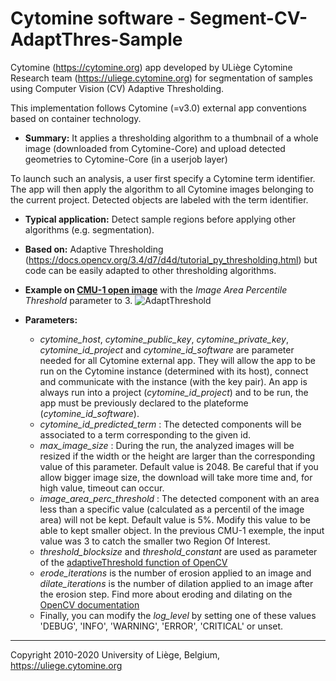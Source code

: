 # Cytomine software - Segment-CV-AdaptThres-Sample
Cytomine (https://cytomine.org) app developed by ULiège Cytomine Research team (https://uliege.cytomine.org) for segmentation of samples using Computer Vision (CV) Adaptive Thresholding.

This implementation follows Cytomine (=v3.0) external app conventions based on container technology.

* **Summary:** It applies a thresholding algorithm to a thumbnail of a whole image (downloaded from Cytomine-Core) and upload detected geometries to Cytomine-Core (in a userjob layer)

To launch such an analysis, a user first specify a Cytomine term identifier. The app will then apply the algorithm to all Cytomine images belonging to the current project. Detected objects are labeled with the term identifier.

* **Typical application:** Detect sample regions before applying other algorithms (e.g. segmentation).

* **Based on:** Adaptive Thresholding (https://docs.opencv.org/3.4/d7/d4d/tutorial_py_thresholding.html) but code can be easily adapted to other thresholding algorithms.

* **Example on [CMU-1 open image](https://cytomine.coop/collection/cmu-1/cmu-1-ndpi)**  with the *Image Area Percentile Threshold* parameter to 3.
![AdaptThreshold](https://user-images.githubusercontent.com/8018298/82058049-8063c500-96c4-11ea-966e-52d8669a2898.png)

* **Parameters:** 
  * *cytomine_host*, *cytomine_public_key*, *cytomine_private_key*, *cytomine_id_project* and *cytomine_id_software* are parameter needed for all Cytomine external app. They will allow the app to be run on the Cytomine instance (determined with its host), connect and communicate with the instance (with the key pair). An app is always run into a project (*cytomine_id_project*) and to be run, the app must be previously declared to the plateforme (*cytomine_id_software*).
  * *cytomine_id_predicted_term* : The detected components will be associated to a term corresponding to the given id.
  * *max_image_size* : During the run, the analyzed images will be resized if the width or the height are larger than the corresponding value of this parameter. Default value is 2048. Be careful that if you allow bigger image size, the download will take more time and, for high value, timeout can occur.
  * *image_area_perc_threshold* : The detected component with an area less than a specific value (calculated as a percentil of the image area) will not be kept. Default value is 5%. Modify this value to be able to kept smaller object. In the previous CMU-1 exemple, the input value was 3 to catch the smaller two Region Of Interest.
  * *threshold_blocksize* and *threshold_constant* are used as parameter of the [adaptiveThreshold function of OpenCV](https://docs.opencv.org/3.4/d7/d1b/group__imgproc__misc.html#ga72b913f352e4a1b1b397736707afcde3)
  * *erode_iterations* is the number of erosion applied to an image and *dilate_iterations* is the number of dilation applied to an image after the erosion step. Find more about eroding and dilating on the [OpenCV documentation](https://docs.opencv.org/2.4/doc/tutorials/imgproc/erosion_dilatation/erosion_dilatation.html)
  * Finally, you can modify the *log_level* by setting one of these values 'DEBUG', 'INFO', 'WARNING', 'ERROR', 'CRITICAL' or unset.


-----------------------------------------------------------------------------

Copyright 2010-2020 University of Liège, Belgium, https://uliege.cytomine.org
